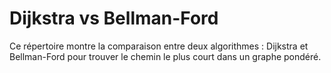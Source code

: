# Dijkstra vs Bellman-Ford
Ce répertoire montre la comparaison entre deux
algorithmes : Dijkstra et Bellman-Ford
pour trouver le chemin le plus court dans
un graphe pondéré. 
